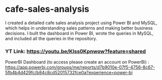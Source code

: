 # cafe-sales-analysis
I created a detailed cafe sales analysis project using Power BI and MySQL, which helps in understanding sales patterns and making better business decisions.
I built the dashboard in Power BI, wrote the queries in MySQL, and included all the queries in the repository.
### YT Link: https://youtu.be/Klss0Kpnwow?feature=shared
PowerBI Dashboard (to access please create an account on PowerBi) : https://app.powerbi.com/groups/me/reports/d7b9010e-07f5-4756-8c67-5fb4b4d429fc/b84c8cd52015732fce0a?experience=power-bi
